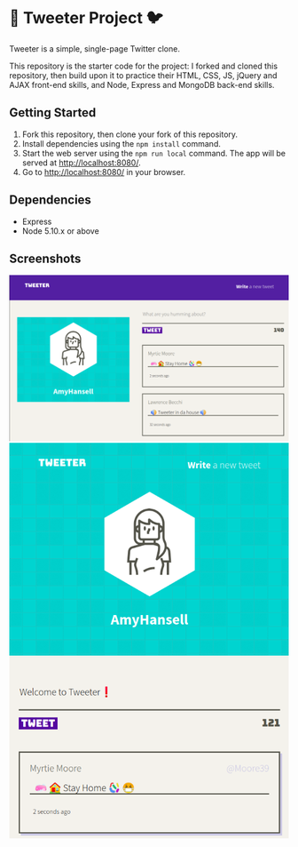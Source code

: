 # :speech_balloon: Tweeter Project :bird:

Tweeter is a simple, single-page Twitter clone.

This repository is the starter code for the project: I forked and cloned this repository, then build upon it to practice their HTML, CSS, JS, jQuery and AJAX front-end skills, and Node, Express and MongoDB back-end skills.

## Getting Started

1. Fork this repository, then clone your fork of this repository.
2. Install dependencies using the `npm install` command.
3. Start the web server using the `npm run local` command. The app will be served at <http://localhost:8080/>.
4. Go to <http://localhost:8080/> in your browser.

## Dependencies

- Express
- Node 5.10.x or above

## Screenshots

!["Screenshot of desktop page"](https://github.com/hernandez87v/tweeter/blob/master/docs/desktop-tweeter-page.png?raw=true)
!["Screenshot of mobile page with hover oer tweet enabled to see @usernames"](https://github.com/hernandez87v/tweeter/blob/master/docs/hover-mobile-tweeter-page.png?raw=true)
